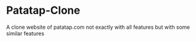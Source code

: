 # Patatap-Clone
A clone website of patatap.com not exactly with all features but with some similar features
